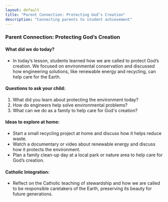 ```yaml
---
layout: default
title: "Parent Connection: Protecting God’s Creation"
description: "Connecting parents to student achievement"
---
```

### Parent Connection: Protecting God’s Creation

#### What did we do today?
- In today’s lesson, students learned how we are called to protect God’s creation. We focused on environmental conservation and discussed how engineering solutions, like renewable energy and recycling, can help care for the Earth.

#### Questions to ask your child:
1. What did you learn about protecting the environment today?
2. How do engineers help solve environmental problems?
3. What can we do as a family to help care for God's creation?

#### Ideas to explore at home:
- Start a small recycling project at home and discuss how it helps reduce waste.
- Watch a documentary or video about renewable energy and discuss how it protects the environment.
- Plan a family clean-up day at a local park or nature area to help care for God’s creation.

#### Catholic Integration:
- Reflect on the Catholic teaching of stewardship and how we are called to be responsible caretakers of the Earth, preserving its beauty for future generations.

